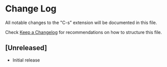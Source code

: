 # Change Log

All notable changes to the "C-s" extension will be documented in this file.

Check [Keep a Changelog](http://keepachangelog.com/) for recommendations on how to structure this file.

## [Unreleased]

- Initial release